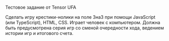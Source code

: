 Тестовое задание от Tensor UFA

Сделать игру крестики-нолики на поле 3на3 при помощи JavaScript (или TypeScript), HTML, CSS.
Играет человек с компьютером. Должна быть предусмотрена серия игр со сменой очередности
хода, ведением истории игр и итогового счета.
